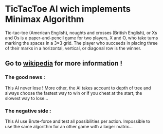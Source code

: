 TicTacToe AI wich implements Minimax Algorithm
========

Tic-tac-toe (American English), noughts and crosses (British English), or Xs and Os is a paper-and-pencil game for two players, X and O, who take turns marking the spaces in a 3×3 grid. The player who succeeds in placing three of their marks in a horizontal, vertical, or diagonal row is the winner.

Go to [wikipedia](https://en.wikipedia.org/wiki/Tic-tac-toe) for more information !
--------

### The good news :
This AI never lose ! More other, the AI takes account to depth of tree and always choose the fastest way to win or if you cheat at the start, the slowest way to lose...

### The negative side :
This AI use Brute-force and test all possibilities per action. Impossible to use the same algorithm for an other game with a larger matrix...
